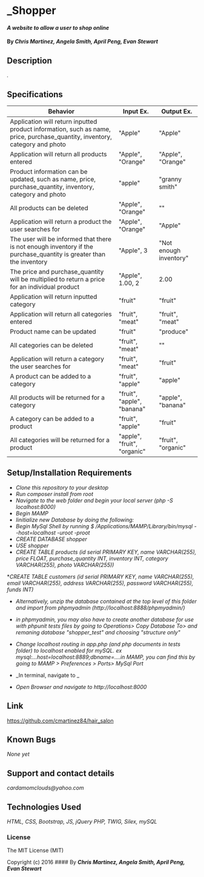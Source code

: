 # _Shopper

#### _A website to allow a user to shop online_

#### By _**Chris Martinez, Angela Smith, April Peng, Evan Stewart**_

## Description
_._


## Specifications
| Behavior | Input Ex. | Output Ex. |
| --- | --- | --- |
| Application will return inputted product information, such as name, price, purchase_quantity, inventory, category and photo | "Apple" | "Apple" |
| Application will return all products entered | "Apple", "Orange" | "Apple", "Orange"  |
| Product information can be updated, such as name, price, purchase_quantity, inventory, category and photo | "apple" | "granny smith" |
| All products can be deleted |  "Apple", "Orange"  | "" |
| Application will return a product the user searches for | "Apple", "Orange" | "Apple" |
| The user will be informed that there is not enough inventory if the purchase_quantity is greater than the inventory |  "Apple", 3  | "Not enough inventory" |
| The price and purchase_quantity will be multiplied to return a price for an individual product |  "Apple", 1.00, 2 | 2.00 |
| Application will return inputted category | "fruit" | "fruit" |
| Application will return all categories entered | "fruit", "meat" | "fruit", "meat" |
| Product name can be updated | "fruit" | "produce" |
| All categories can be deleted | "fruit", "meat" | "" |
| Application will return a category the user searches for | "fruit", "meat" | "fruit" |
| A product can be added to a category | "fruit", "apple" | "apple" |
| All products will be returned for a category | "fruit", "apple", "banana" | "apple", "banana" |
| A category can be added to a product | "fruit", "apple" | "fruit" |
| All categories will be returned for a product | "apple", "fruit", "organic" |"fruit", "organic" |



## Setup/Installation Requirements
* _Clone this repository to your desktop_
* _Run composer install from root_
* _Navigate to the web folder and begin your local server (php -S localhost:8000)_
 * _Begin MAMP_
* _Iinitialize new Database by doing the following:_
* _Begin MySql Shell by running $ /Applications/MAMP/Library/bin/mysql --host=localhost -uroot -proot_
* _CREATE DATABASE shopper_
* _USE shopper_
* _CREATE TABLE products (id serial PRIMARY KEY, name VARCHAR(255), price FLOAT, purchase_quantity INT, inventory INT, category VARCHAR(255), photo VARCHAR(255))_
<!-- * _CREATE TABLE clients(id, serial PRIMARY KEY, name VARCHAR(255), last_appointment VARCHAR(255), next_appointment VARCHAR(255))_ -->
*_CREATE TABLE customers (id serial PRIMARY KEY, name VARCHAR(255), email VARCHAR(255), address VARCHAR(255), password VARCHAR(255), funds INT)_



* _Alternatively, unzip the database contained at the top level of this folder and import from phpmyadmin (http://localhost:8888/phpmyadmin/)_
* _in phpmyadmin, you may also  have to create another database for use with phpunit tests files by going to Operations> Copy Database To> and remaning database "shopper_test" and choosing "structure only"_

* _Change localhost routing in app.php (and php documents in tests folder) to localhost enabled for mySQL. ex mysql:...host=localhost:8889;dbname=....in MAMP, you can find this by going to  MAMP > Preferences > Ports> MySql Port_
* _In terminal, navigate to _
* _Open Browser and navigate to http://localhost:8000_
## Link
https://github.com/cmartinez84/hair_salon

## Known Bugs
_None yet_

## Support and contact details
_cardamomclouds@yahoo.com_

## Technologies Used
_HTML,
CSS,
Bootstrap,
JS,
jQuery
PHP,
TWIG,
Silex,
mySQL_

### License
The MIT License (MIT)

Copyright (c) 2016 #### By _**Chris Martinez, Angela Smith, April Peng, Evan Stewart**_
